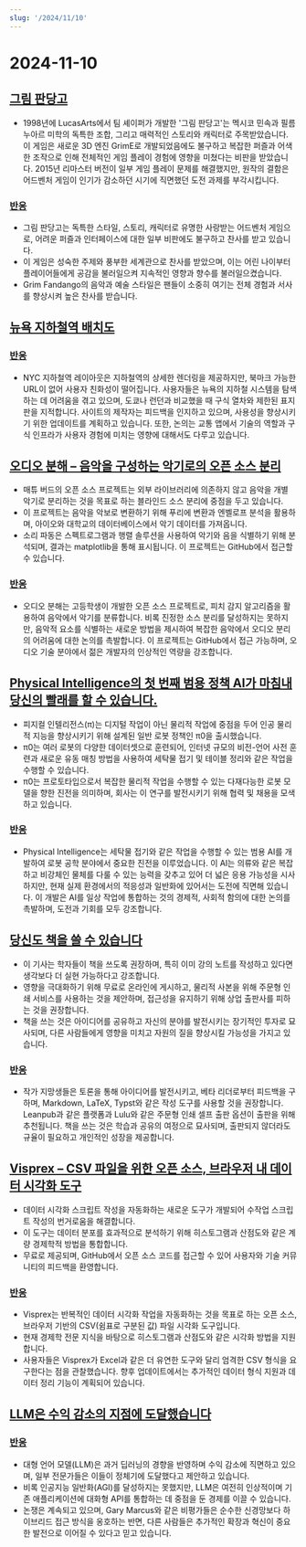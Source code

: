 ```yaml
---
slug: '/2024/11/10'
---
```


# 2024-11-10

## [그림 판당고](https://www.filfre.net/2024/11/grim-fandango/)

- 1998년에 LucasArts에서 팀 셰이퍼가 개발한 '그림 판당고'는 멕시코 민속과 필름 누아르 미학의 독특한 조합, 그리고 매력적인 스토리와 캐릭터로 주목받았습니다. 이 게임은 새로운 3D 엔진 GrimE로 개발되었음에도 불구하고 복잡한 퍼즐과 어색한 조작으로 인해 전체적인 게임 플레이 경험에 영향을 미쳤다는 비판을 받았습니다. 2015년 리마스터 버전이 일부 게임 플레이 문제를 해결했지만, 원작의 결함은 어드벤처 게임이 인기가 감소하던 시기에 직면했던 도전 과제를 부각시킵니다.

### [반응](https://news.ycombinator.com/item?id=42097261)

- 그림 판당고는 독특한 스타일, 스토리, 캐릭터로 유명한 사랑받는 어드벤처 게임으로, 어려운 퍼즐과 인터페이스에 대한 일부 비판에도 불구하고 찬사를 받고 있습니다.
- 이 게임은 성숙한 주제와 풍부한 세계관으로 찬사를 받았으며, 이는 어린 나이부터 플레이어들에게 공감을 불러일으켜 지속적인 영향과 향수를 불러일으켰습니다.
- Grim Fandango의 음악과 예술 스타일은 팬들이 소중히 여기는 전체 경험과 서사를 향상시켜 높은 찬사를 받습니다.

## [뉴욕 지하철역 배치도](http://www.projectsubwaynyc.com/gallery)

### [반응](https://news.ycombinator.com/item?id=42096717)

- NYC 지하철역 레이아웃은 지하철역의 상세한 렌더링을 제공하지만, 북마크 가능한 URL이 없어 사용자 친화성이 떨어집니다. 사용자들은 뉴욕의 지하철 시스템을 탐색하는 데 어려움을 겪고 있으며, 도쿄나 런던과 비교했을 때 구식 열차와 제한된 표지판을 지적합니다. 사이트의 제작자는 피드백을 인지하고 있으며, 사용성을 향상시키기 위한 업데이트를 계획하고 있습니다. 또한, 논의는 교통 앱에서 기술의 역할과 구식 인프라가 사용자 경험에 미치는 영향에 대해서도 다루고 있습니다.

## [오디오 분해 – 음악을 구성하는 악기로의 오픈 소스 분리](https://matthew-bird.com/blogs/Audio-Decomposition.html)

- 매튜 버드의 오픈 소스 프로젝트는 외부 라이브러리에 의존하지 않고 음악을 개별 악기로 분리하는 것을 목표로 하는 블라인드 소스 분리에 중점을 두고 있습니다.
- 이 프로젝트는 음악을 악보로 변환하기 위해 푸리에 변환과 엔벨로프 분석을 활용하며, 아이오와 대학교의 데이터베이스에서 악기 데이터를 가져옵니다.
- 소리 파동은 스펙트로그램과 행렬 솔루션을 사용하여 악기와 음을 식별하기 위해 분석되며, 결과는 matplotlib을 통해 표시됩니다. 이 프로젝트는 GitHub에서 접근할 수 있습니다.

### [반응](https://news.ycombinator.com/item?id=42098491)

- 오디오 분해는 고등학생이 개발한 오픈 소스 프로젝트로, 피치 감지 알고리즘을 활용하여 음악에서 악기를 분류합니다. 비록 진정한 소스 분리를 달성하지는 못하지만, 음악적 요소를 식별하는 새로운 방법을 제시하여 복잡한 음악에서 오디오 분리의 어려움에 대한 논의를 촉발합니다. 이 프로젝트는 GitHub에서 접근 가능하며, 오디오 기술 분야에서 젊은 개발자의 인상적인 역량을 강조합니다.

## [Physical Intelligence의 첫 번째 범용 정책 AI가 마침내 당신의 빨래를 할 수 있습니다.](https://www.physicalintelligence.company/blog/pi0)

- 피지컬 인텔리전스(π)는 디지털 작업이 아닌 물리적 작업에 중점을 두어 인공 물리적 지능을 향상시키기 위해 설계된 일반 로봇 정책인 π0을 출시했습니다.
- π0는 여러 로봇의 다양한 데이터셋으로 훈련되어, 인터넷 규모의 비전-언어 사전 훈련과 새로운 유동 매칭 방법을 사용하여 세탁물 접기 및 테이블 정리와 같은 작업을 수행할 수 있습니다.
- π0는 프로토타입으로서 복잡한 물리적 작업을 수행할 수 있는 다재다능한 로봇 모델을 향한 진전을 의미하며, 회사는 이 연구를 발전시키기 위해 협력 및 채용을 모색하고 있습니다.

### [반응](https://news.ycombinator.com/item?id=42098236)

- Physical Intelligence는 세탁물 접기와 같은 작업을 수행할 수 있는 범용 AI를 개발하여 로봇 공학 분야에서 중요한 진전을 이루었습니다. 이 AI는 의류와 같은 복잡하고 비강체인 물체를 다룰 수 있는 능력을 갖추고 있어 더 넓은 응용 가능성을 시사하지만, 현재 실제 환경에서의 적응성과 일반화에 있어서는 도전에 직면해 있습니다. 이 개발은 AI를 일상 작업에 통합하는 것의 경제적, 사회적 함의에 대한 논의를 촉발하며, 도전과 기회를 모두 강조합니다.

## [당신도 책을 쓸 수 있습니다](https://parentheticallyspeaking.org/articles/write-a-book/)

- 이 기사는 학자들이 책을 쓰도록 권장하며, 특히 이미 강의 노트를 작성하고 있다면 생각보다 더 실현 가능하다고 강조합니다.
- 영향을 극대화하기 위해 무료로 온라인에 게시하고, 물리적 사본을 위해 주문형 인쇄 서비스를 사용하는 것을 제안하며, 접근성을 유지하기 위해 상업 출판사를 피하는 것을 권장합니다.
- 책을 쓰는 것은 아이디어를 공유하고 자신의 분야를 발전시키는 장기적인 투자로 묘사되며, 다른 사람들에게 영향을 미치고 자원의 질을 향상시킬 가능성을 가지고 있습니다.

### [반응](https://news.ycombinator.com/item?id=42096915)

- 작가 지망생들은 토론을 통해 아이디어를 발전시키고, 베타 리더로부터 피드백을 구하며, Markdown, LaTeX, Typst와 같은 작성 도구를 사용할 것을 권장합니다. Leanpub과 같은 플랫폼과 Lulu와 같은 주문형 인쇄 셀프 출판 옵션이 출판을 위해 추천됩니다. 책을 쓰는 것은 학습과 공유의 여정으로 묘사되며, 출판되지 않더라도 규율이 필요하고 개인적인 성장을 제공합니다.

## [Visprex – CSV 파일을 위한 오픈 소스, 브라우저 내 데이터 시각화 도구](https://docs.visprex.com/)

- 데이터 시각화 스크립트 작성을 자동화하는 새로운 도구가 개발되어 수작업 스크립트 작성의 번거로움을 해결합니다.
- 이 도구는 데이터 분포를 효과적으로 분석하기 위해 히스토그램과 산점도와 같은 계량 경제학적 방법을 통합합니다.
- 무료로 제공되며, GitHub에서 오픈 소스 코드를 접근할 수 있어 사용자와 기술 커뮤니티의 피드백을 환영합니다.

### [반응](https://news.ycombinator.com/item?id=42096837)

- Visprex는 반복적인 데이터 시각화 작업을 자동화하는 것을 목표로 하는 오픈 소스, 브라우저 기반의 CSV(쉼표로 구분된 값) 파일 시각화 도구입니다.
- 현재 경제학 전문 지식을 바탕으로 히스토그램과 산점도와 같은 시각화 방법을 지원합니다.
- 사용자들은 Visprex가 Excel과 같은 더 유연한 도구와 달리 엄격한 CSV 형식을 요구한다는 점을 관찰했습니다. 향후 업데이트에서는 추가적인 데이터 형식 지원과 데이터 정리 기능이 계획되어 있습니다.

## [LLM은 수익 감소의 지점에 도달했습니다](https://garymarcus.substack.com/p/confirmed-llms-have-indeed-reached)

### [반응](https://news.ycombinator.com/item?id=42097774)

- 대형 언어 모델(LLM)은 과거 딥러닝의 경향을 반영하며 수익 감소에 직면하고 있으며, 일부 전문가들은 이들이 정체기에 도달했다고 제안하고 있습니다.
- 비록 인공지능 일반화(AGI)를 달성하지는 못했지만, LLM은 여전히 인상적이며 기존 애플리케이션에 대화형 API를 통합하는 데 중점을 둔 경제를 이끌 수 있습니다.
- 논쟁은 계속되고 있으며, Gary Marcus와 같은 비평가들은 순수한 신경망보다 하이브리드 접근 방식을 옹호하는 반면, 다른 사람들은 추가적인 확장과 혁신이 중요한 발전으로 이어질 수 있다고 믿고 있습니다.

<head>
  <meta property="og:title" content="그림 판당고" />
  <meta property="og:type" content="website" />
  <meta property="og:image" content="https://og.cho.sh/api/og/?title=%EA%B7%B8%EB%A6%BC%20%ED%8C%90%EB%8B%B9%EA%B3%A0&subheading=2024%EB%85%84%2011%EC%9B%94%2010%EC%9D%BC%20%EC%9D%BC%EC%9A%94%EC%9D%BC%3A%20%ED%95%B4%EC%BB%A4%EB%89%B4%EC%8A%A4%20%EC%9A%94%EC%95%BD" />
</head>
